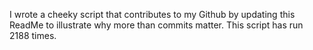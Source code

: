 I wrote a cheeky script that contributes to my Github by updating this ReadMe to illustrate why more than commits matter. This script has run 2188 times.